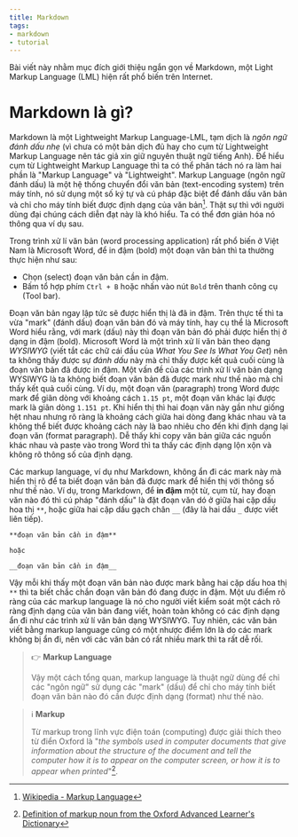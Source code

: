 ```yaml
---
title: Markdown
tags:
- markdown
- tutorial
---
```


Bài viết này nhằm mục đích giới thiệu ngắn gọn về Markdown, một Light Markup Language (LML) hiện rất phổ biến trên Internet. 

# Markdown là gì?

Markdown là một Lightweight Markup Language-LML, tạm dịch là _ngôn ngữ đánh dấu nhẹ_ (vì chưa có một bản dịch đủ hay cho cụm từ Lightweight Markup Language nên tác giả xin giữ nguyên thuật ngữ tiếng Anh). Để hiểu cụm từ Lightweight Markup Language thì ta có thể phân tách nó ra làm hai phần là "Markup Language" và "Lightweight". Markup Language (ngôn ngữ đánh dấu) là một hệ thống chuyển đổi văn bản (text-encoding system) trên máy tính, nó sử dụng một số ký tự và cú pháp đặc biệt để đánh dấu văn bản và chỉ cho máy tính biết được định dạng của văn bản[^1]. Thật sự thì với người dùng đại chúng cách diễn đạt này là khó hiểu. Ta có thể đơn giản hóa nó thông qua ví dụ sau.

Trong trình xử lí văn bản (word processing application) rất phổ biến ở Việt Nam là Microsoft Word, để in đậm (bold) một đoạn văn bản thì ta thường thực hiện như sau:
- Chọn (select) đoạn văn bản cần in đậm.
- Bấm tổ hợp phím `Ctrl + B` hoặc nhấn vào nút `Bold` trên thanh công cụ (Tool bar).

Đoạn văn bản ngay lập tức sẽ được hiển thị là đã in đậm. Trên thực tế thì ta vừa "mark" (đánh dấu) đoạn văn bản đó và máy tính, hay cụ thể là Microsoft Word hiểu rằng, với mark (dấu) này thì đoạn văn bản đó phải được hiển thị ở dạng in đậm (bold). 
Microsoft Word là một trình xử lí văn bản theo dạng _WYSIWYG_ (viết tắt các chữ cái đầu của _What You See Is What You Get_) nên ta không thấy được sự _đánh dấu_ này mà chỉ thấy được kết quả cuối cùng là đoạn văn bản đã được in đậm.
Một vấn đề của các trình xử lí văn bản dạng WYSIWYG là ta không biết đoạn văn bản đã được mark như thế nào mà chỉ thấy kết quả cuối cùng. Ví dụ, một đoạn văn (paragraph) trong Word được mark để giãn dòng với khoảng cách `1.15 pt`, một đoạn văn khác lại được mark là giãn dòng `1.151 pt`. Khi hiển thị thì hai đoạn văn này gần như giống hệt nhau nhưng rõ ràng là khoảng cách giữa hai dòng đang khác nhau và ta không thể biết được khoảng cách này là bao nhiêu cho đến khi định dạng lại đoạn văn (format paragraph). Dễ thấy khi copy văn bản giữa các nguồn khác nhau và paste vào trong Word thì ta thấy các định dạng lộn xộn và không rõ thông số của định dạng.

Các markup language, ví dụ như Markdown, không ẩn đi các mark này mà hiển thị rõ để ta biết đoạn văn bản đã được mark để hiển thị với thông số như thế nào. Ví dụ, trong Markdown, để **in đậm** một từ, cụm từ, hay đoạn văn nào đó thì cú pháp "đánh dấu" là đặt đoạn văn dó ở giữa hai cặp dấu hoa thị `**`, hoặc giữa hai cặp dấu gạch chân `__` (đây là hai dấu `_` được viết liên tiếp).

```
**đoạn văn bản cần in đậm**

hoặc

__đoạn văn bản cần in đậm__
```

Vậy mỗi khi thấy một đoạn văn bản nào được mark bằng hai cặp dấu hoa thị `**` thì ta biết chắc chắn đoạn văn bản đó đang được in đậm. Một ưu điểm rõ ràng của các markup language là nó cho người viết kiểm soát một cách rõ ràng định dạng của văn bản đang viết, hoàn toàn không có các định dạng ẩn đi như các trình xử lí văn bản dạng WYSIWYG. Tuy nhiên, các văn bản viết bằng markup language cũng có một nhược điểm lớn là do các mark không bị ẩn đi, nên với các văn bản có rất nhiều mark thì ta rất dễ rối. 

> 👉 **Markup Language**
> 
> Vậy một cách tổng quan, markup language là thuật ngữ dùng để chỉ các "ngôn ngữ" sử dụng các "mark" (dấu) để chỉ cho máy tính biết đoạn văn bản nào đó cần được định dạng (format) như thế nào.

> ℹ️ **Markup**
> 
> Từ markup trong lĩnh vực điện toán (computing) được giải thích theo từ điển Oxford là "_the symbols used in computer documents that give information about the structure of the document and tell the computer how it is to appear on the computer screen, or how it is to appear when printed_"[^2].

[^1]: [Wikipedia - Markup Language](https://en.wikipedia.org/wiki/Markup_language)
[^2]: [Definition of markup noun from the Oxford Advanced Learner's Dictionary](https://www.oxfordlearnersdictionaries.com/definition/english/markup?q=markup)
